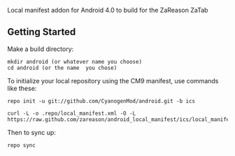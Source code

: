 Local manifest addon for Android 4.0 to build for the ZaReason ZaTab

Getting Started
---------------

Make a build directory:

	mkdir android (or whatever name you choose)
	cd android (or the name  you chose)
	

To initialize your local repository using the CM9 manifest, use commands like these:

    repo init -u git://github.com/CyanogenMod/android.git -b ics
    
    curl -L -o .repo/local_manifest.xml -O -L https://raw.github.com/zareason/android_local_manifest/ics/local_manifest.xml

Then to sync up:

    repo sync
